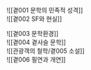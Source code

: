 ![[곁001 문학의 민족적 성격]]
<br/>
![[곁002 SF와 현실]]
<br/>

![[곁003 문학환경]]
<br/>
![[곁004 곁사슬 문학]]
<br/>
![[관광객의 철학/곁005 소설]]
<br/>
![[곁006 필연과 개연]]


